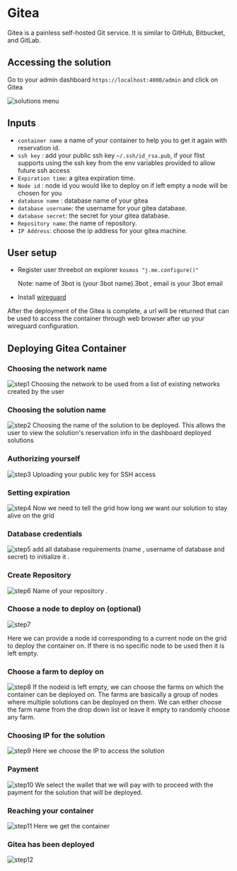 # Gitea
Gitea is a painless self-hosted Git service. It is similar to GitHub, Bitbucket, and GitLab.

## Accessing the solution

Go to your admin dashboard `https://localhost:4000/admin` and click on Gitea

![solutions menu](./../adminmenu.png)


## Inputs

- `container name` a name of your container to help you to get it again with reservation id.
- `ssh key` : add your public ssh key `~/.ssh/id_rsa.pub`, if your flist supports using the ssh key from the env variables provided to allow future ssh access
- `Expiration time`: a gitea expiration time.
- `Node id` : node id you would like to deploy on if left empty a node will be chosen for you
- `database name` : database name of your gitea
- `database username`: the username for your gitea database.
- `database secret`: the secret for your gitea database.
- `Repository name`: the name of repository.
- `IP Address`: choose the ip address for your gitea machine.
   

## User setup

- Register user threebot on explorer ```kosmos "j.me.configure()"```

    Note: name of 3bot is (your 3bot name).3bot , email is your 3bot email
- Install [wireguard](https://www.wireguard.com/install/)

After the deployment of the Gitea is complete, a url will be returned that can be used to access the container through web browser after up your wireguard configuration.

## Deploying Gitea Container

### Choosing the network name

![step1](2.png)
Choosing the network to be used from a list of existing networks created by the user

### Choosing the solution name

![step2](3.png)
Choosing the name of the solution to be deployed. This allows the user to view the solution's reservation info in the dashboard deployed solutions


### Authorizing yourself

![step3](4.png)
Uploading your public key for SSH access

### Setting expiration

![step4](5.png)
Now we need to tell the grid how long we want our solution to stay alive on the grid

### Database credentials 

![step5](6.png)
add all database requirements (name , username of database and secret) to initialize it .

### Create Repository

![step6](7.png)
Name of your repository .

### Choose a node to deploy on (optional)

![step7](15.png)

Here we can provide a node id corresponding to a current node on the grid to deploy the container on. If there is no specific node to be used then it is left empty.

### Choose a farm to deploy on

![step8](../farms.png)
If the nodeid is left empty, we can choose the farms on which the container can be deployed on. The farms are basically a group of nodes where multiple solutions can be deployed on them. We can either choose the farm name from the drop down list or leave it empty to randomly choose any farm.

### Choosing IP for the solution

![step9](9.png)
Here we choose the IP to access the solution


### Payment

![step10](../payment.png)
We select the wallet that we will pay with to proceed with the payment for the solution that will be deployed.

### Reaching your container

![step11](11.png)
Here we get the container

### Gitea has been deployed
![step12](12.png)
